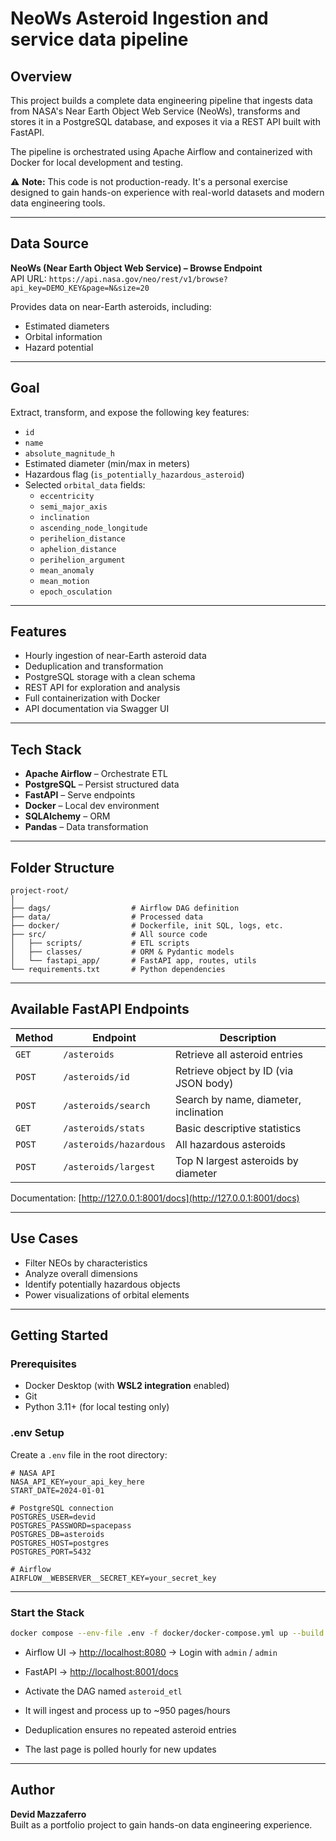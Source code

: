 # NeoWs Asteroid Ingestion and service data pipeline

## Overview

This project builds a complete data engineering pipeline that ingests data from NASA's Near Earth Object Web Service (NeoWs), transforms and stores it in a PostgreSQL database, and exposes it via a REST API built with FastAPI.

The pipeline is orchestrated using Apache Airflow and containerized with Docker for local development and testing.

⚠️ **Note:** This code is not production-ready. It's a personal exercise designed to gain hands-on experience with real-world datasets and modern data engineering tools.

---

## Data Source

**NeoWs (Near Earth Object Web Service) – Browse Endpoint**  
API URL: `https://api.nasa.gov/neo/rest/v1/browse?api_key=DEMO_KEY&page=N&size=20`

Provides data on near-Earth asteroids, including:

- Estimated diameters  
- Orbital information  
- Hazard potential

---

## Goal

Extract, transform, and expose the following key features:

- `id`  
- `name`  
- `absolute_magnitude_h`  
- Estimated diameter (min/max in meters)  
- Hazardous flag (`is_potentially_hazardous_asteroid`)  
- Selected `orbital_data` fields:  
  - `eccentricity`  
  - `semi_major_axis`  
  - `inclination`  
  - `ascending_node_longitude`  
  - `perihelion_distance`  
  - `aphelion_distance`
  - `perihelion_argument`
  - `mean_anomaly`
  - `mean_motion`
  - `epoch_osculation`

---

## Features

- Hourly ingestion of near-Earth asteroid data
- Deduplication and transformation
- PostgreSQL storage with a clean schema
- REST API for exploration and analysis
- Full containerization with Docker
- API documentation via Swagger UI

---

## Tech Stack

- **Apache Airflow** – Orchestrate ETL  
- **PostgreSQL** – Persist structured data  
- **FastAPI** – Serve endpoints  
- **Docker** – Local dev environment  
- **SQLAlchemy** – ORM  
- **Pandas** – Data transformation

---

## Folder Structure

```
project-root/
│
├── dags/                  # Airflow DAG definition
├── data/                  # Processed data
├── docker/                # Dockerfile, init SQL, logs, etc.
├── src/                   # All source code
│   ├── scripts/           # ETL scripts
│   ├── classes/           # ORM & Pydantic models
│   └── fastapi_app/       # FastAPI app, routes, utils
└── requirements.txt       # Python dependencies
```

---

## Available FastAPI Endpoints

| Method | Endpoint               | Description                           |
| ------ | ---------------------- | ------------------------------------- |
| `GET`  | `/asteroids`           | Retrieve all asteroid entries         |
| `POST` | `/asteroids/id`        | Retrieve object by ID (via JSON body) |
| `POST` | `/asteroids/search`    | Search by name, diameter, inclination |
| `GET`  | `/asteroids/stats`     | Basic descriptive statistics          |
| `POST` | `/asteroids/hazardous` | All hazardous asteroids               |
| `POST` | `/asteroids/largest`   | Top N largest asteroids by diameter   |

Documentation: [http://127.0.0.1:8001/docs](http://127.0.0.1:8001/docs)

---

## Use Cases

- Filter NEOs by characteristics  
- Analyze overall dimensions  
- Identify potentially hazardous objects  
- Power visualizations of orbital elements

---

## Getting Started

### Prerequisites

- Docker Desktop (with **WSL2 integration** enabled)  
- Git  
- Python 3.11+ (for local testing only)

### .env Setup

Create a `.env` file in the root directory:

```env
# NASA API
NASA_API_KEY=your_api_key_here
START_DATE=2024-01-01

# PostgreSQL connection
POSTGRES_USER=devid
POSTGRES_PASSWORD=spacepass
POSTGRES_DB=asteroids
POSTGRES_HOST=postgres
POSTGRES_PORT=5432

# Airflow
AIRFLOW__WEBSERVER__SECRET_KEY=your_secret_key
```

---

### Start the Stack

```bash
docker compose --env-file .env -f docker/docker-compose.yml up --build
```

- Airflow UI → [http://localhost:8080](http://localhost:8080) → Login with `admin` / `admin`  
- FastAPI → [http://localhost:8001/docs](http://localhost:8001/docs)

- Activate the DAG named `asteroid_etl`  
- It will ingest and process up to ~950 pages/hours  
- Deduplication ensures no repeated asteroid entries  
- The last page is polled hourly for new updates

---

## Author

**Devid Mazzaferro**  
Built as a portfolio project to gain hands-on data engineering experience.
